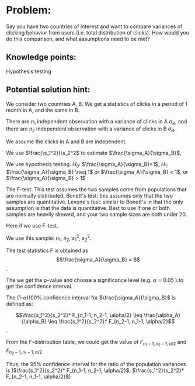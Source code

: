 # Problem:

Say you have two countries of interest and want to compare variances of clicking behavior from users (i.e. total distribution of clicks). How would you do this comparison, and what assumptions need to be met?


## Knowledge points: 
 Hypothesis testing

## Potential solution hint:


We consider two countries A, B.  We get a statistics of clicks in a period of 1 month in A, and the same in B.

There are $n_1$ independent observation with a variance of clicks in A $\sigma_A$, and there are $n_2$ independent observation with a variance of clicks in B $\sigma_B$.

We assume the clicks in A and B are independent.

We use $\frac{\s_1^2}{\s_2^2$ to estimate $\frac{\sigma_A}{\sigma_B}$, 

We use hypothesis testing.
$H_0$: $\frac{\sigma_A}{\sigma_B}=1$, 
$H_1$: $\frac{\sigma_A}{\sigma_B} \neq 1$ or $\frac{\sigma_A}{\sigma_B} < 1$, or $\frac{\sigma_A}{\sigma_B} > 1$

The F-test: This test assumes the two samples come from populations that are normally distributed.
Bonett's test: this assumes only that the two samples are quantitative.
Levene's test: similar to Bonett's in that the only assumption is that the data is quantitative. Best to use if one or both samples are heavily skewed, and your two sample sizes are both under 20.

Here if we use F-test.

We use this sample:
$n_1$, $n_2$, $s_1^2$, $s_2^2$.

The test statistics F is obtained as 
$$\frac{\sigma_A}{\sigma_B} = $$.

The we get the p-value and choose a significance level (e.g. $\alpha = 0.05$ ).to get the confidence interval.

The (1-$\alpha$)100% confidence interval for $\frac{\sigma_A}{\sigma_B}$ is defined as:

$$\frac{s_1^2}{s_2^2}* F_{n_1-1, n_2-1, \alpha/2} \leq \frac{\alpha_A}{\alpha_B} \leq \frac{s_1^2}{s_2^2}* F_{n_2-1, n_1-1, \alpha/2}$$.

From the F-distribution table, we could get the value of $F_{n_1-1, n_2-1, \alpha/2}$ and $F_{n_2-1, n_1-1, \alpha/2}$

Thus, the 95% confidence interval for the ratio of the population variances is ($\frac{s_1^2}{s_2^2}* F_{n_1-1, n_2-1, \alpha/2}$, $\frac{s_1^2}{s_2^2}* F_{n_2-1, n_1-1, \alpha/2}$)

